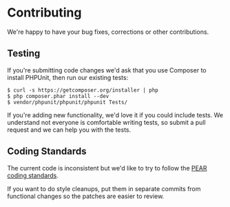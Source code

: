 # Contributing

We're happy to have your bug fixes, corrections or other contributions.

## Testing

If you're submitting code changes we'd ask that you use Composer to install
PHPUnit, then run our existing tests:

```
$ curl -s https://getcomposer.org/installer | php
$ php composer.phar install --dev
$ vendor/phpunit/phpunit/phpunit Tests/
```

If you're adding new functionality, we'd love it if you could include tests. We
understand not everyone is comfortable writing tests, so submit a pull request
and we can help you with the tests.

## Coding Standards

The current code is inconsistent but we'd like to try to follow the [PEAR
coding standards](http://pear.php.net/manual/en/standards.php).

If you want to do style cleanups, put them in separate commits from functional
changes so the patches are easier to review.
